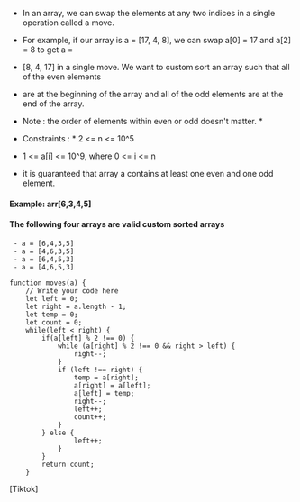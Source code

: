 * In an array, we can swap the elements at any two indices in a single operation called a move.

* For example, if our array is a = [17, 4, 8], we can swap a[0] = 17 and a[2] = 8 to get a =

* [8, 4, 17] in a single move. We want to custom sort an array such that all of the even elements

* are at the beginning of the array and all of the odd elements are at the end of the array.

* Note : the order of elements within even or odd doesn't matter. *

* Constraints : * 2 <= n <= 10^5

* 1 <= a[i] <= 10^9, where 0 <= i <= n

* it is guaranteed that array a contains at least one even and one odd element.

#### Example: arr[6,3,4,5]
#### The following four arrays are valid custom sorted arrays
     - a = [6,4,3,5]
     - a = [4,6,3,5]
     - a = [6,4,5,3]
     - a = [4,6,5,3]




```JS
function moves(a) {
    // Write your code here
    let left = 0;
    let right = a.length - 1;
    let temp = 0;
    let count = 0;
    while(left < right) {
        if(a[left] % 2 !== 0) {
            while (a[right] % 2 !== 0 && right > left) {
                right--;
            }
            if (left !== right) {
                temp = a[right];
                a[right] = a[left];
                a[left] = temp;
                right--;
                left++;
                count++;
            }
        } else {
                left++;
            }
        }
        return count;
    }
```


[Tiktok]
